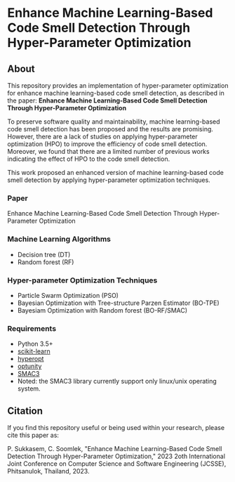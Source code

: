 # Enhance Machine Learning-Based Code Smell Detection Through Hyper-Parameter Optimization

## About
This repository provides an implementation of hyper-parameter optimization for enhance machine learning-based code smell detection, as described in the paper:
**Enhance Machine Learning-Based Code Smell Detection Through Hyper-Parameter Optimization**

To preserve software quality and maintainability, machine learning-based code smell detection has been proposed and the results are promising. However, there are a lack of studies on applying hyper-parameter optimization (HPO) to improve the efficiency of code smell detection. Moreover, we found that there are a limited number of previous works indicating the effect of HPO to the code smell detection. 

This work proposed an enhanced version of machine learning-based code smell detection by applying hyper-parameter optimization techniques.

### Paper 
Enhance Machine Learning-Based Code Smell Detection Through Hyper-Parameter Optimization

### Machine Learning Algorithms 
* Decision tree (DT)
* Random forest (RF)

### Hyper-parameter Optimization Techniques 
* Particle Swarm Optimization (PSO)
* Bayesian Optimization with Tree-structure Parzen Estimator (BO-TPE)
* Bayesiam Optimization with Random forest (BO-RF/SMAC)

### Requirements
* Python 3.5+
* [scikit-learn](https://scikit-learn.org/stable/)
* [hyperopt](https://github.com/hyperopt/hyperopt)
* [optunity](https://github.com/claesenm/optunity)
* [SMAC3](https://github.com/automl/SMAC3)
* Noted: the SMAC3 library currently support only linux/unix operating system.

## Citation
If you find this repository useful or being used within your research, please cite this paper as:

P. Sukkasem, C. Soomlek, "Enhance Machine Learning-Based Code Smell Detection Through Hyper-Parameter Optimization," 2023 2oth International Joint Conference on Computer Science and Software Engineering (JCSSE), Phitsanulok, Thailand, 2023.
